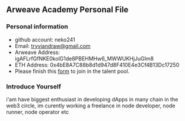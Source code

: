## Arweave Academy Personal File

### Personal information

- github account: neko241
- Email: tryviandraw@gmail.com
- Arweave Address: igAFLrfGfNKE0kolG1de8PBEHMHw6_MWWUKHjJuGIm8
- ETH Address: 0x4bE8A7C88b8d1d947d8F410E4e3Cf4B13Dc17250
- Please finish this [form](https://docs.google.com/forms/d/e/1FAIpQLSfWA5fIIcBgmRppm3jNz5vmf9Mai_QMVil-2pO4r7YKn_Zhtw/viewform?usp=sf_link) to join in the talent pool.

### Introduce Yourself
 i'am have biggest enthusiast in developing dApps in many chain in the web3 circle, im curently working a freelance in node developer, node runner, node operator etc